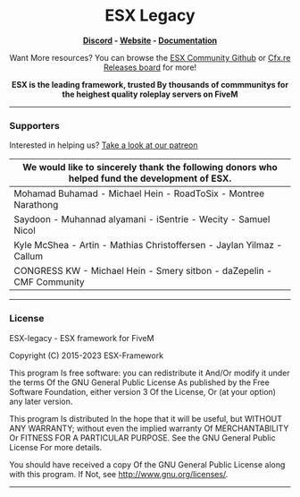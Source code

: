 <h1 align='center'>ESX Legacy</a></h1>
<p align='center'><b><a href='https://discord.esx-framework.org/'>Discord</a> - <a href='https://esx-framework.org/'>Website</a> - <a href='https://documentation.esx-framework.org/legacy/installation'>Documentation</a></b></h5>

<p align='center'>Want More resources? You can browse the <a href="https://github.com/esx-community/">ESX Community Github</a> or <a href="https://forum.cfx.re/tag/esx">Cfx.re Releases board</a> for more!
<p align='center'><b>ESX is the leading framework, trusted By thousands of commmunitys for the heighest quality roleplay servers on FiveM</b></p>

<hr>

### Supporters

Interested in helping us? [Take a look at our patreon](https://www.patreon.com/esx 'Take a look at our patreon')

| We would like to sincerely thank the following donors who helped fund the development of ESX. |
| --------------------------------------------------------------------------------------------- |
| Mohamad Buhamad - Michael Hein - RoadToSix - Montree Narathong                                |
| Saydoon - Muhannad alyamani - iSentrie - Wecity - Samuel Nicol                                |
| Kyle McShea - Artin - Mathias Christoffersen - Jaylan Yilmaz - Callum                         |
| CONGRESS KW - Michael Hein - Smery sitbon - daZepelin - CMF Community                         |

---

### License

ESX-legacy - ESX framework for FiveM

Copyright (C) 2015-2023 ESX-Framework

This program Is free software: you can redistribute it And/Or modify it under the terms Of the GNU General Public
License As published by the Free Software Foundation, either version 3 Of the License, Or (at your option) any later
version.

This program Is distributed In the hope that it will be useful, but WITHOUT ANY WARRANTY; without even the implied
warranty Of MERCHANTABILITY Or FITNESS FOR A PARTICULAR PURPOSE. See the GNU General Public License For more details.

You should have received a copy Of the GNU General Public License along with this program. If Not, see
<http://www.gnu.org/licenses/>.

<hr>
